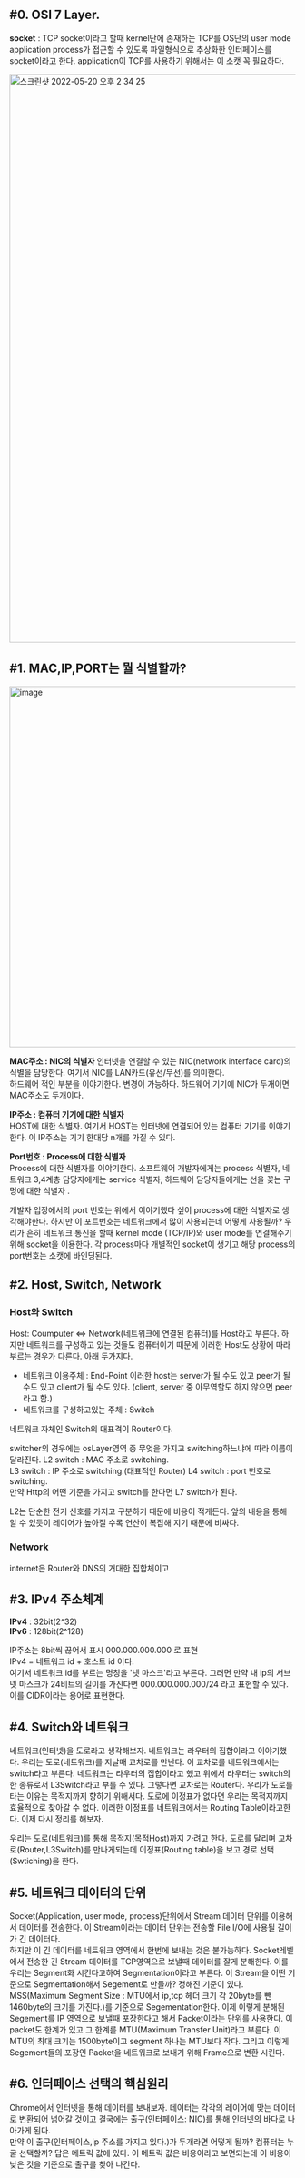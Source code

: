 ## #0. OSI 7 Layer. 

**socket** : TCP socket이라고 할때 kernel단에 존재하는 TCP를 OS단의 user mode application process가 접근할 수 있도록 파일형식으로 추상화한 인터페이스를 socket이라고 한다. application이 TCP를 사용하기 위해서는 이 소캣 꼭 필요하다.  

<img width="1000" alt="스크린샷 2022-05-20 오후 2 34 25" src="https://user-images.githubusercontent.com/78134917/169457704-1ed08b1f-421d-4a7b-9c2d-d5beccc17d2f.png">

## #1. MAC,IP,PORT는 뭘 식별할까?  
<img width="635" alt="image" src="https://user-images.githubusercontent.com/78134917/170925000-6ff9b320-c2d5-49c7-a52b-9f20c842b589.png">


**MAC주소 : NIC의 식별자**
인터넷을 연결할 수 있는 NIC(network interface card)의 식별을 담당한다. 여기서 NIC를 LAN카드(유선/무선)를 의미한다.   
하드웨어 적인 부분을 이야기한다. 변경이 가능하다. 하드웨어 기기에 NIC가 두개이면 MAC주소도 두개이다.
  
**IP주소 : 컴퓨터 기기에 대한 식별자**  
HOST에 대한 식별자. 여기서 HOST는 인터넷에 연결되어 있는 컴퓨터 기기를 이야기한다. 이 IP주소는 기기 한대당 n개를 가질 수 있다.   
  
**Port번호 :  Process에 대한 식별자**   
Process에 대한 식별자를 이야기한다. 소프트웨어 개발자에게는 process 식별자, 네트워크 3,4계층 담당자에게는 service 식별자, 하드웨어 담당자들에게는 선을 꽂는 구멍에 대한 식별자 .   

개발자 입장에서의 port 번호는 위에서 이야기했다 싶이 process에 대한 식별자로 생각해야한다. 하지만 이 포트번호는 네트워크에서 많이 사용되는데 어떻게 사용될까? 우리가 흔히 네트워크 통신을 할때 kernel mode (TCP/IP)와 user mode를 연결해주기 위해 socket을 이용한다. 각 process마다 개별적인 socket이 생기고 해당 process의 port번호는 소캣에 바인딩된다.

## #2. Host, Switch, Network
### Host와 Switch
Host: Coumputer <=> Network(네트워크에 연결된 컴퓨터)를 Host라고 부른다. 하지만 네트워크를 구성하고 있는 것들도 컴퓨터이기 때문에 이러한 Host도 상황에 따라 부르는 경우가 다른다. 아래 두가지다.
- 네트워크 이용주체 : End-Point 이러한 host는 server가 될 수도 있고 peer가 될 수도 있고 client가 될 수도 있다. (client, server 중 아무역할도 하지 않으면 peer라고 함.)
- 네트워크를 구성하고있는 주체 : Switch  

 네트워크 자체인 Switch의 대표격이 Router이다.   
 
 switcher의 경우에는 osLayer영역 중 무엇을 가지고 switching하느냐에 따라 이름이 달라진다. 
 L2 switch : MAC 주소로 switching.   
 L3 switch : IP 주소로 switching.(대표적인 Router)
 L4 switch : port 번호로 switching.  
 만약 Http의 어떤 기준을 가지고 switch를 한다면 L7 switch가 된다.  
 
 L2는 단순한 전기 신호를 가지고 구분하기 때문에 비용이 적게든다. 앞의 내용을 통해 알 수 있듯이 레이어가 높아질 수록 연산이 복잡해 지기 때문에 비싸다. 


### Network
internet은 Router와 DNS의 거대한 집합체이고
  
## #3. IPv4 주소체계   
**IPv4** : 32bit(2^32)   
**IPv6** : 128bit(2^128)  

IP주소는 8bit씩 끊어서 표시 000.000.000.000 로 표현  
IPv4 = 네트워크 id + 호스트 id 이다.  
여기서 네트워크 id를 부르는 명칭을 '넷 마스크'라고 부른다. 그러면 만약 내 ip의 서브넷 마스크가 24비트의 길이를 가진다면 000.000.000.000/24 라고 표현할 수 있다. 이를 CIDR이라는 용어로 표현한다.


## #4. Switch와 네트워크  
네트워크(인터넷)을 도로라고 생각해보자. 네트워크는 라우터의 집합이라고 이야기했다. 우리는 도로(네트워크)를 지날때 교차로를 만난다. 이 교차로를 네트워크에서는 switch라고 부른다. 네트워크는 라우터의 집합이라고 했고 위에서 라우터는 switch의 한 종류로서 L3Switch라고 부를 수 있다. 그렇다면 교차로는 Router다. 우리가 도로를 타는 이유는 목적지까지 향하기 위해서다. 도로에 이정표가 없다면 우리는 목적지까지 효율적으로 찾아갈 수 없다. 이러한 이정표를 네트워크에서는 Routing Table이라고한다. 이제 다시 정리를 해보자.  
  
우리는 도로(네트워크)를 통해 목적지(목적Host)까지 가려고 한다. 도로를 달리며 교차로(Router,L3Switch)를 만나게되는데 이정표(Routing table)을 보고 경로 선택(Swtiching)을 한다. 

## #5. 네트워크 데이터의 단위
Socket(Application, user mode, process)단위에서 Stream 데이터 단위를 이용해서 데이터를 전송한다. 이 Stream이라는 데이터 단위는 전송할 File I/O에 사용될 길이가 긴 데이터다.  
하지만 이 긴 데이터를 네트워크 영역에서 한번에 보내는 것은 불가능하다. Socket레벨에서 전송한 긴 Stream 데이터를 TCP영역으로 보낼때 데이터를 잘게 분해한다. 이를 우리는 Segment화 시킨다고하여 Segmentation이라고 부른다. 이 Stream을 어떤 기준으로 Segmentation해서 Segement로 만들까? 정해진 기준이 있다. MSS(Maximum Segment Size : MTU에서 ip,tcp 헤더 크기 각 20byte를 뺀  1460byte의 크기를 가진다.)를 기준으로 Segementation한다. 이제 이렇게 분해된 Segement를 IP 영역으로 보낼때 포장한다고 해서 Packet이라는 단위를 사용한다. 이 packet도 한계가 있고 그 한계를 MTU(Maximum Transfer Unit)라고 부른다. 이 MTU의 최대 크기는 1500byte이고 segment 하나는 MTU보다 작다. 그리고 이렇게 Segement들의 포장인 Packet을 네트워크로 보내기 위해 Frame으로 변환 시킨다.


## #6. 인터페이스 선택의 핵심원리  
Chrome에서 인터넷을 통해 데이터를 보내보자. 데이터는 각각의 레이어에 맞는 데이터로 변환되어 넘어갈 것이고 결국에는 출구(인터페이스: NIC)를 통해 인터넷의 바다로 나아가게 된다.  
만약 이 출구(인터페이스,ip 주소를 가지고 있다.)가 두개라면 어떻게 될까? 컴퓨터는 누굴 선택할까? 답은 메트릭 값에 있다. 이 메트릭 값은 비용이라고 보면되는데 이 비용이 낮은 것을 기준으로 출구를 찾아 나간다.  
  
  

